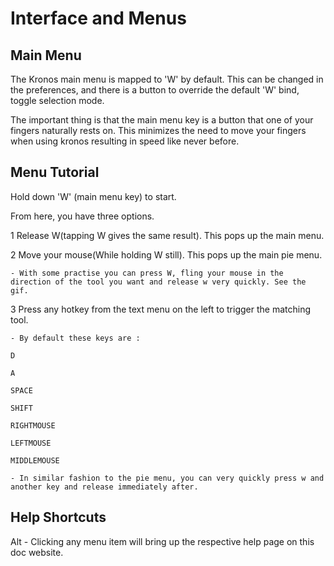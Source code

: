 # Interface and Menus



## Main Menu

The Kronos main menu is mapped to 'W' by default. 
This can be changed in the preferences, and there is a button to override the default 'W' bind, toggle selection mode.

The important thing is that the main menu key is a button that one of your fingers naturally rests on. This minimizes the need to move your fingers when using kronos
resulting in speed like never before.

## Menu Tutorial


Hold down 'W' (main menu key) to start.

From here, you have three options.



1 Release W(tapping W gives the same result). This pops up the main menu.

2 Move your mouse(While holding W still). This pops up the main pie menu.

    - With some practise you can press W, fling your mouse in the direction of the tool you want and release w very quickly. See the gif.


3 Press any hotkey from the text menu on the left to trigger the matching tool.

    - By default these keys are :

    D

    A 

    SPACE

    SHIFT

    RIGHTMOUSE

    LEFTMOUSE

    MIDDLEMOUSE

    - In similar fashion to the pie menu, you can very quickly press w and another key and release immediately after.


## Help Shortcuts

Alt - Clicking any menu item will bring up the respective help page on this doc website.

